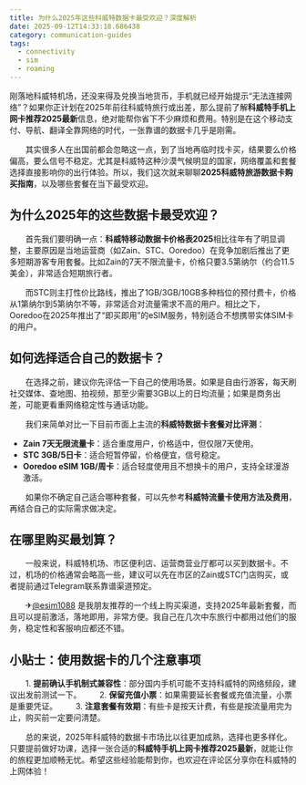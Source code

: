 ```yaml
---
title: 为什么2025年这些科威特数据卡最受欢迎？深度解析
date: 2025-09-12T14:33:18.686438
category: communication-guides
tags:
  - connectivity
  - sim
  - roaming
---
```


刚落地科威特机场，还没来得及兑换当地货币，手机就已经开始提示“无法连接网络”？如果你正计划在2025年前往科威特旅行或出差，那么提前了解**科威特手机上网卡推荐2025最新**信息，绝对能帮你省下不少麻烦和费用。特别是在这个移动支付、导航、翻译全靠网络的时代，一张靠谱的数据卡几乎是刚需。

　　其实很多人在出国前都会忽略这一点，到了当地再临时找卡买，结果要么价格偏高，要么信号不稳定。尤其是科威特这种沙漠气候明显的国家，网络覆盖和套餐选择直接影响你的出行体验。所以，我们这次就来聊聊**2025科威特旅游数据卡购买指南**，以及哪些套餐在当下最受欢迎。

## 为什么2025年的这些数据卡最受欢迎？

　　首先我们要明确一点：**科威特移动数据卡价格表2025**相比往年有了明显调整，主要原因是当地运营商（如Zain、STC、Ooredoo）在竞争加剧后推出了更多短期游客专用套餐。比如Zain的7天不限流量卡，价格只要3.5第纳尔（约合11.5美金），非常适合短期旅行者。

　　而STC则主打性价比路线，推出了1GB/3GB/10GB多种档位的预付费卡，价格从1第纳尔到5第纳尔不等，非常适合对流量需求不高的用户。相比之下，Ooredoo在2025年推出了“即买即用”的eSIM服务，特别适合不想携带实体SIM卡的用户。

## 如何选择适合自己的数据卡？

　　在选择之前，建议你先评估一下自己的使用场景。如果是自由行游客，每天刷社交媒体、查地图、拍视频，那至少需要3GB以上的日均流量；如果是商务出差，可能更看重网络稳定性与通话功能。

　　我们来简单对比一下目前市面上主流的**科威特数据卡套餐对比评测**：

- **Zain 7天无限流量卡**：适合重度用户，价格适中，但仅限7天使用。
- **STC 3GB/5日卡**：适合短暂停留，价格便宜，信号稳定。
- **Ooredoo eSIM 1GB/周卡**：适合轻度使用且不想换卡的用户，支持全球漫游激活。

　　如果你不确定自己适合哪种套餐，可以先参考**科威特流量卡使用方法及费用**，再结合自己的实际需求做决定。

## 在哪里购买最划算？

　　一般来说，科威特机场、市区便利店、运营商营业厅都可以买到数据卡。不过，机场的价格通常会略高一些，建议可以先在市区的Zain或STC门店购买，或者提前通过Telegram联系靠谱渠道预定。

　　✈[@esim1088](https://t.me/s/esim1088) 是我朋友推荐的一个线上购买渠道，支持2025年最新套餐，而且可以提前激活，落地即用，非常方便。我自己在几次中东旅行中都用过他们的服务，稳定性和客服响应都还不错。

## 小贴士：使用数据卡的几个注意事项

　　1. **提前确认手机制式兼容性**：部分国内手机可能不支持科威特的网络频段，建议出发前测试一下。
　　2. **保留充值小票**：如果需要延长套餐或充值流量，小票是重要凭证。
　　3. **注意套餐有效期**：有些卡是按天计费，有些是按流量用完为止，购买前一定要问清楚。

　　总的来说，2025年科威特的数据卡市场比以往更加成熟，选择也更多样化。只要提前做好功课，选择一张合适的**科威特手机上网卡推荐2025最新**，就能让你的旅程更加顺畅无忧。希望这些经验能帮到你，也欢迎在评论区分享你在科威特的上网体验！